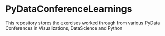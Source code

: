 # PyDataConferenceLearnings

This repository stores the exercises worked through from various PyData Conferences in Visualizations, DataScience and Python
